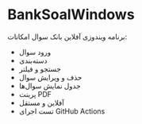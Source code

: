 # BankSoalWindows
برنامه ویندوزی آفلاین بانک سوال
امکانات:
- ورود سوال
- دسته‌بندی
- جستجو و فیلتر
- حذف و ویرایش سوال
- جدول نمایش سوال‌ها
- پرینت PDF
- آفلاین و مستقل
- تست اجرای GitHub Actions

